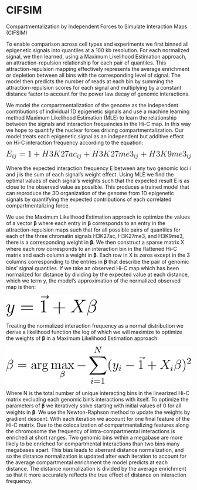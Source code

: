 # CIFSIM
Compartmentalization by Independent Forces to Simulate Interaction Maps (CIFSIM)

To enable comparison across cell types and experiments we first binned all epigenetic signals into quantiles at a 100 kb resolution. For each normalized signal, we then learned, using a Maximum Likelihood Estimation approach, an attraction-repulsion relationship for each pair of quantiles. This attraction-repulsion mapping effectively represents the average enrichment or depletion between all bins with the corresponding level of signal. The model then predicts the number of reads at each bin by summing the attraction-repulsion scores for each signal and multiplying by a constant distance factor to account for the power law decay of genomic interactions. 

We model the compartmentalization of the genome as the independent contributions of individual 1D epigenetic signals and use a machine learning method Maximum Likelihood Estimation (MLE) to learn the relationship between the signals and interaction frequencies in the Hi-C map. In this way we hope to quantify the nuclear forces driving compartmentalization. Our model treats each epigenetic signal as an independent but additive effect on Hi-C interaction frequency according to the equation:

![equation1](https://github.com/5centmike/CIFSIM/blob/master/Esignals.png)

Where the expected interaction frequency E between any two genomic loci i and j is the sum of each signal’s weight effect. Using MLE we find the optimal values of each signal’s weights such that the expected result E is as close to the observed value as possible. This produces a trained model that can reproduce the 3D organization of the genome from 1D epigenetic signals by quantifying the expected contributions of each correlated compartmentalizing force.

We use the Maximum Likelihood Estimation approach to optimize the values of a vector 𝛃 where each entry in 𝛃 corresponds to an entry in the attraction-repulsion maps such that for all possible pairs of quantiles for each of the three chromatin signals H3K27ac, H3K27me3, and H3K9me3, there is a corresponding weight in 𝛃. We then construct a sparse matrix X where each row corresponds to an interaction bin in the flattened Hi-C matrix and each column a weight in 𝛃. Each row in X is zeros except in the 3 columns corresponding to the entries in 𝛃 that describe the pair of genomic bins’ signal quantiles. If we take an observed Hi-C map which has been normalized for distance by dividing by the expected value at each distance, which we term y, the model’s approximation of the normalized observed map is then:

![equation2](https://github.com/5centmike/CIFSIM/blob/master/y=1xb.png)

Treating the normalized interaction frequency as a normal distribution we derive a likelihood function the log of which we will maximize to optimize the weights of 𝛃 in a Maximum Likelihood Estimation approach:


![equation3](https://github.com/5centmike/CIFSIM/blob/master/loglikelihood1.png)

Where N is the total number of unique interacting bins in the linearized Hi-C matrix excluding each genomic bin’s interactions with itself. To optimize the parameters of 𝛃 we iteratively solve starting with initial values of 0 for all weights in 𝛃. We use the Newton-Raphson method to update the weights by gradient descent. With each iteration we account for one final feature of the Hi-C matrix. Due to the colocalization of compartmentalizing features along the chromosome the frequency of intra-compartmental interactions is enriched at short ranges. Two genomic bins within a megabase are more likely to be enriched for compartmental interactions than two bins many megabases apart. This bias leads to aberrant distance normalization, and so the distance normalization is updated after each iteration to account for the average compartmental enrichment the model predicts at each distance. The distance normalization is divided by the average enrichment so that it more accurately reflects the true effect of distance on interaction frequency.

